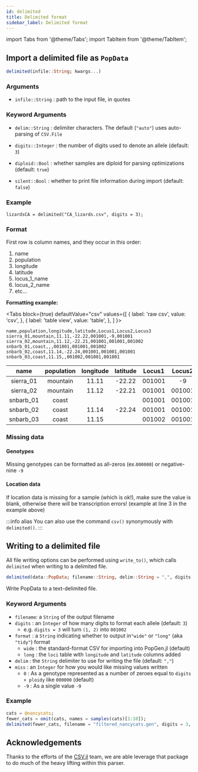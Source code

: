 ```yaml
---
id: delimited
title: Delimited format
sidebar_label: Delimited format
---
```

import Tabs from '@theme/Tabs';
import TabItem from '@theme/TabItem';

## Import a delimited file as `PopData`

```julia
delimited(infile::String; kwargs...)
```

### Arguments

- `infile::String` : path to the input file, in quotes

### Keyword Arguments

- `delim::String` : delimiter characters. The default (`"auto"`) uses auto-parsing of `CSV.File`

- `digits::Integer` : the number of digits used to denote an allele (default: `3`)
- `diploid::Bool`  : whether samples are diploid for parsing optimizations (default: `true`)
- `silent::Bool` : whether to print file information during import (default: `false`)

### Example
```
lizardsCA = delimited("CA_lizards.csv", digits = 3);
```

### Format

First row is column names, and they occur in this order:
1. name
2. population
3. longitude
4. latitude
5. locus_1_name
6. locus_2_name
7. etc...

**Formatting example:**

<Tabs
  block={true}
  defaultValue="csv"
  values={[
    { label: 'raw csv', value: 'csv', },
    { label: 'table view', value: 'table', },
  ]
}>
<TabItem value="csv">

```
name,population,longitude,latitude,Locus1,Locus2,Locus3
sierra_01,mountain,11.11,-22.22,001001,-9,001001
sierra_02,mountain,11.12,-22.21,001001,001001,001002
snbarb_01,coast,,,001001,001001,001002
snbarb_02,coast,11.14,-22.24,001001,001001,001001
snbarb_03,coast,11.15,,001002,001001,001001
```

</TabItem>
<TabItem value="table">

|name|population|longitude|latitude|Locus1|Locus2|Locus3|
|:--: |:--: |:--: |:--: |:--: |:--: |:--: |
|sierra_01|mountain|11.11|-22.22|001001|-9|001001|
|sierra_02|mountain|11.12|-22.21|001001|001001|001002|
|snbarb_01|coast|||001001|001001|001002|
|snbarb_02|coast|11.14|-22.24|001001|001001|001001|
|snbarb_03|coast|11.15||001002|001001|001001|

</TabItem>
</Tabs>

### Missing data
#### Genotypes
Missing genotypes can be formatted as all-zeros (ex.`000000`) or negative-nine `-9`

#### Location data
If location data is missing for a sample (which is ok!), make sure the value is blank, otherwise there will be transcription errors! (example at line 3 in the example above)

:::info alias
You can also use the command `csv()` synonymously with `delimited()`. 
:::

## Writing to a delimited file
All file writing options can be performed using `write_to()`, which calls `delimited` when writing to a delimited file.
```julia
delimited(data::PopData; filename::String, delim::String = ",", digits::Integer = 3, format::String = "wide", miss::Int = 0)
```
Write PopData to a text-delimited file. 
### Keyword Arguments
- `filename`: a `String` of the output filename
- `digits` : an `Integer` of how many digits to format each allele (default: `3`)
  - e.g. `digits = 3` will turn `(1, 2)` into `001002`
- `format` : a `String` indicating whether to output in`"wide"` or `"long"` (aka `"tidy"`) format 
  - `wide` : the standard-format CSV for importing into PopGen.jl (default)
  - `long` : the `loci` table with `longitude` and `latitude` columns added
- `delim` : the `String` delimiter to use for writing the file (default: `","`)
- `miss` : an `Integer` for how you would like missing values written 
    - `0` : As a genotype represented as a number of zeroes equal to `digits × ploidy` like `000000` (default) 
    - `-9` : As a single value `-9`

### Example
```julia
cats = @nancycats;
fewer_cats = omit(cats, names = samples(cats)[1:10]);
delimited(fewer_cats, filename = "filtered_nancycats.gen", digits = 3, format = "wide", delim = " ")
```

## Acknowledgements
Thanks to the efforts of the [CSV.jl](https://github.com/JuliaData/CSV.jl) team, we are able leverage that package to do much of the heavy lifting within this parser. 
